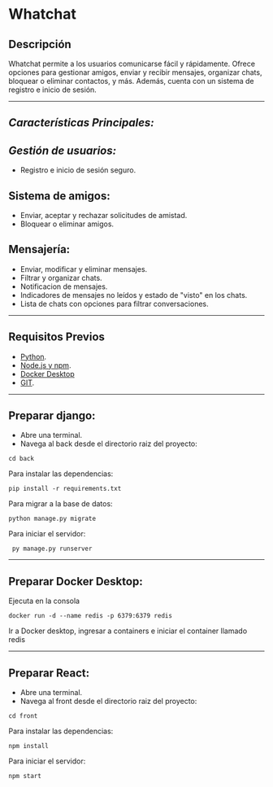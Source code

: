 # Whatchat

## **Descripción**  
Whatchat permite  a los usuarios comunicarse fácil y rápidamente. Ofrece opciones para gestionar amigos, enviar y recibir mensajes, organizar chats, bloquear o eliminar contactos, y más. Además, cuenta con un sistema de registro e inicio de sesión.

---

## ***Características Principales:***

## ***Gestión de usuarios:***
- Registro e inicio de sesión seguro.
 
## ****Sistema de amigos:****
- Enviar, aceptar y rechazar solicitudes de amistad.
- Bloquear o eliminar amigos.

## ****Mensajería:****
- Enviar, modificar y eliminar mensajes.
- Filtrar y organizar chats.
- Notificacion de mensajes.
- Indicadores de mensajes no leídos y estado de "visto" en los chats.
- Lista de chats con opciones para filtrar conversaciones.


---
## **Requisitos Previos**  
- [Python](https://www.python.org/).
- [Node.js y npm](https://nodejs.org/en/download/).
- [Docker Desktop](https://www.docker.com/)
- [GIT](https://git-scm.com/). 

---
## **Preparar django:**
- Abre una terminal.
- Navega al back desde el directorio raiz del proyecto:
```
cd back
```

Para instalar las dependencias:
```
pip install -r requirements.txt
```
Para migrar a la base de datos:
```
python manage.py migrate
```
Para iniciar el servidor:
```
 py manage.py runserver
```


---
## **Preparar Docker Desktop:**
Ejecuta en la consola
```
docker run -d --name redis -p 6379:6379 redis
```
Ir a Docker desktop, ingresar a containers e iniciar el container llamado redis


--- 
## **Preparar React:**
- Abre una terminal.
- Navega al front desde el directorio raiz del proyecto:
```
cd front
```
Para instalar las dependencias:
```
npm install
```
Para iniciar el servidor:
```
npm start
```
